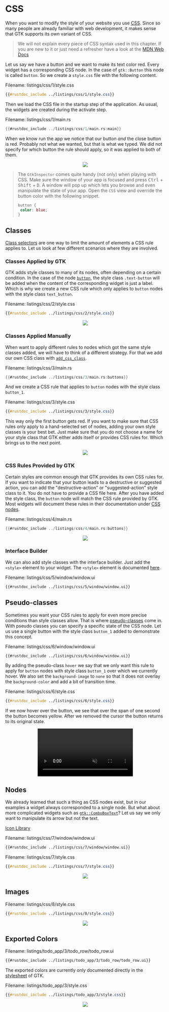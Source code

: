 # CSS

When you want to modify the style of your website you use [CSS](https://de.wikipedia.org/wiki/Cascading_Style_Sheets).
Since so many people are already familiar with web development, it makes sense that GTK supports its own variant of CSS.

> We will not explain every piece of CSS syntax used in this chapter.
> If you are new to it or just need a refresher have a look at the [MDN Web Docs](https://developer.mozilla.org/en-US/docs/Web/CSS/Syntax)

Let us say we have a button and we want to make its text color red.
Every widget has a corresponding CSS node.
In the case of `gtk::Button` this node is called `button`.
So we create a `style.css` file with the following content.

<span class="filename">Filename: listings/css/1/style.css</span>

```css
{{#rustdoc_include ../listings/css/1/style.css}}
```

Then we load the CSS file in the startup step of the application.
As usual, the widgets are created during the activate step.

<span class="filename">Filename: listings/css/1/main.rs</span>

```rust ,no_run,noplayground
{{#rustdoc_include ../listings/css/1/main.rs:main}}
```

When we know run the app we notice that our button *and* the close button is red.
Probably not what we wanted, but that is what we typed.
We did not specify for which button the rule should apply, so it was applied to both of them.

<div style="text-align:center"><img src="img/css_1.png"/></div>

>The `GtkInspector` comes quite handy (not only) when playing with CSS.
>Make sure the window of your app is focused and press <kbd>Ctrl</kbd> + <kbd>Shift</kbd> + <kbd>D</kbd>.
> A window will pop up which lets you browse and even manipulate the state of your app.
> Open the `CSS` view and override the button color with the following snippet.
>```css
>button {
>  color: blue;
>}
>```

## Classes

[Class selectors](https://developer.mozilla.org/en-US/docs/Web/CSS/Class_selectors) are one way to limit the amount of elements a CSS rule applies to.
Let us look at few different scenarios where they are involved.


### Classes Applied by GTK

GTK adds style classes to many of its nodes, often depending on a certain condition.
In the case of the node [`button`](https://gtk-rs.org/gtk4-rs/stable/latest/docs/gtk4/struct.Button.html#css-nodes), the style class `.text-button` will be added when the content of the corresponding widget is just a label.
Which is why we create a new CSS rule which only applies to `button` nodes with the style class `text_button`.


<span class="filename">Filename: listings/css/2/style.css</span>

```css
{{#rustdoc_include ../listings/css/2/style.css}}
```

<div style="text-align:center"><img src="img/css_2.png"/></div>

### Classes Applied Manually

When want to apply different rules to nodes which got the same style classes added, we will have to think of a different strategy.
For that we add our own CSS class with [`add_css_class`](../docs/gtk4/prelude/trait.WidgetExt.html#tymethod.add_css_class).

<span class="filename">Filename: listings/css/3/main.rs</span>

```rust ,no_run,noplayground
{{#rustdoc_include ../listings/css/3/main.rs:buttons}}
```

And we create a CSS rule that applies to `button` nodes with the style class `button_1`.

<span class="filename">Filename: listings/css/3/style.css</span>

```css
{{#rustdoc_include ../listings/css/3/style.css}}
```

This way only the first button gets red.
If you want to make sure that CSS rules only apply to a hand-selected set of nodes, adding your own style classes is your best bet.
Just make sure that you do not choose a name for your style class that GTK either adds itself or provides CSS rules for.
Which brings us to the next point.

<div style="text-align:center"><img src="img/css_3.png"/></div>

### CSS Rules Provided by GTK

Certain styles are common enough that GTK provides its own CSS rules for.
If you want to indicate that your button leads to a destructive or suggested action, you can add the "destructive-action" or "suggested-action" style class to it.
You do not have to provide a CSS file here.
After you have added the style class, the `button` node will match the CSS rule provided by GTK.
Most widgets will document these rules in their documentation under [CSS nodes](../docs/gtk4/struct.Button.html#css-nodes).

<span class="filename">Filename: listings/css/4/main.rs</span>

```rust ,no_run,noplayground
{{#rustdoc_include ../listings/css/4/main.rs:buttons}}
```

<div style="text-align:center"><img src="img/css_4.png"/></div>

### Interface Builder

We can also add style classes with the interface builder.
Just add the `<style>` element to your widget.
The `<style>` element is documented [here](../docs/gtk4/struct.Widget.html#gtkwidget-as-gtkbuildable). 

<span class="filename">Filename: listings/css/5/window/window.ui</span>

```xml
{{#rustdoc_include ../listings/css/5/window/window.ui}}
```


## Pseudo-classes

Sometimes you want your CSS rules to apply for even more precise conditions than style classes allow.
That is where [pseudo-classes](https://developer.mozilla.org/en-US/docs/Web/CSS/Pseudo-classes) come in.
With pseudo classes you can specify a specific state of the CSS node.
Let us use a single button with the style class `button_1` added to demonstrate this concept.

<span class="filename">Filename: listings/css/6/window/window.ui</span>

```xml
{{#rustdoc_include ../listings/css/6/window/window.ui}}
```

By adding the pseudo-class `hover` we say that we only want this rule to apply for `button` nodes with style class `button_1` over which we currently hover.
We also set the `background-image` to `none` so that it does not overlay the `background-color` and add a bit of transition time.

<span class="filename">Filename: listings/css/6/style.css</span>

```css
{{#rustdoc_include ../listings/css/6/style.css}}
```

If we now hover over the button, we see that over the span of one second the button becomes yellow.
After we removed the cursor the button returns to its original state.

<div style="text-align:center">
 <video autoplay muted loop>
  <source src="vid/css_6.webm" type="video/webm">
Your browser does not support the video tag.
 </video>
</div>

## Nodes

We already learned that such a thing as CSS nodes exist, but in our examples a widget always corresponded to a single node.
But what about more complicated widgets such as [`gtk::ComboBoxText`](../docs/gtk4/struct.ComboBoxText.html)?
Let us say we only want to manipulate its arrow but not the text.

[Icon Library](https://apps.gnome.org/app/org.gnome.design.IconLibrary/)


<span class="filename">Filename: listings/css/7/window/window.ui</span>

```xml
{{#rustdoc_include ../listings/css/7/window/window.ui}}
```

<span class="filename">Filename: listings/css/7/style.css</span>

```css
{{#rustdoc_include ../listings/css/7/style.css}}
```

<div style="text-align:center"><img src="img/css_7.png"/></div>

## Images


<span class="filename">Filename: listings/css/8/style.css</span>

```css
{{#rustdoc_include ../listings/css/8/style.css}}
```

<div style="text-align:center"><img src="img/css_8.png"/></div>


## Exported Colors

<span class="filename">Filename: listings/todo_app/3/todo_row/todo_row.ui</span>

```xml
{{#rustdoc_include ../listings/todo_app/3/todo_row/todo_row.ui}}
```

The exported colors are currently only documented directly in the [stylesheet](https://gitlab.gnome.org/GNOME/gtk/-/blob/main/gtk/theme/Default/_colors-public.scss) of GTK.

<span class="filename">Filename: listings/todo_app/3/style.css</span>

```css
{{#rustdoc_include ../listings/todo_app/3/style.css}}
```

<div style="text-align:center"><img src="img/todo_app_change.png"/></div>
